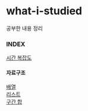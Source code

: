 # what-i-studied

공부한 내용 정리

### INDEX

[시간 복잡도](https://github.com/oh29oh29/algorithm-study/tree/master/what-i-studied/시간복잡도.md)

#### 자료구조
[배열](https://github.com/oh29oh29/algorithm-study/tree/master/what-i-studied/배열.md)  
[리스트](https://github.com/oh29oh29/algorithm-study/tree/master/what-i-studied/리스트.md)  
[구간 합](https://github.com/oh29oh29/algorithm-study/tree/master/what-i-studied/구간-합.md)